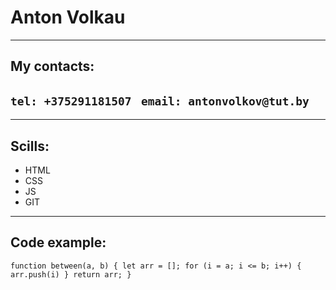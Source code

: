 # Anton Volkau
---
## My contacts:
`tel: +375291181507
`
`email: antonvolkov@tut.by`
---
---
## Scills:
+ HTML
+ CSS 
+ JS
+ GIT
---

## Code example:
`function between(a, b) {
  let arr = [];
  for (i = a; i <= b; i++) {
    arr.push(i)
  }
  return arr;
}
`

